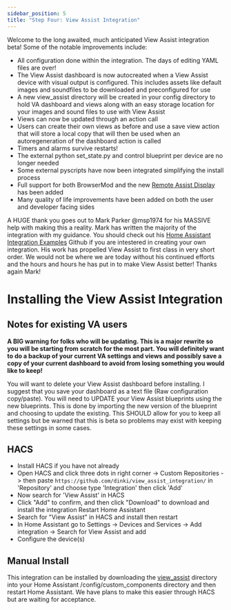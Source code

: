 ```yaml
---
sidebar_position: 5
title: "Step Four: View Assist Integration"
---
```


Welcome to the long awaited, much anticipated View Assist integration beta!  Some of the notable improvements include:

* All configuration done within the integration.  The days of editing YAML files are over!
* The View Assist dashboard is now autocreated when a View Assist device with visual output is configured.  This includes assets like default images and soundfiles to be downloaded and preconfigured for use
* A new view_assist directory will be created in your config directory to hold VA dashboard and views along with an easy storage location for your images and sound files to use with View Assist
* Views can now be updated through an action call
* Users can create their own views as before and use a save view action that will store a local copy that will then be used when an autoregeneration of the dashboard action is called
* Timers and alarms survive restarts!
* The external python set_state.py and control blueprint per device are no longer needed
* Some external pyscripts have now been integrated simplifying the install process
* Full support for both BrowserMod and the new [Remote Assist Display](https://github.com/michelle-avery/remote-assist-display) has been added
* Many quality of life improvements have been added on both the user and developer facing sides

A HUGE thank you goes out to Mark Parker @msp1974 for his MASSIVE help with making this a reality.  Mark has written the majority of the integration with my guidance.  You should check out his [Home Assistant Integration Examples](https://github.com/msp1974/HAIntegrationExamples) Github if you are intestered in creating your own integration.  His work has propelled View Assist to first class in very short order.  We would not be where we are today without his continued efforts and the hours and hours he has put in to make View Assist better!  Thanks again Mark!



# Installing the View Assist Integration

## Notes for existing VA users

**A BIG warning for folks who will be updating.  This is a major rewrite so you will be starting from scratch for the most part.  You will definitely want to do a backup of your current VA settings and views and possibly save a copy of your current dashboard to avoid from losing something you would like to keep!**

You will want to delete your View Assist dashboard before installing.  I suggest that you save your dashboard as a text file (Raw configuration copy/paste).  You will need to UPDATE your View Assist blueprints using the new blueprints.  This is done by importing the new version of the blueprint and choosing to update the existing.  This SHOULD allow for you to keep all settings but be warned that this is beta so problems may exist with keeping these settings in some cases.


## HACS
* Install HACS if you have not already
* Open HACS and click three dots in right corner -> Custom Repositories -> then paste `https://github.com/dinki/view_assist_integration/` in 'Repository' and choose type 'Integration' then click 'Add'
* Now search for 'View Assist' in HACS
* Click "Add" to confirm, and then click "Download" to download and install the integration
Restart Home Assistant
* Search for "View Assist" in HACS and install then restart
* In Home Assistant go to Settings -> Devices and Services -> Add integration -> Search for View Assist and add
* Configure the device(s)

## Manual Install

This integration can be installed by downloading the [view_assist](https://github.com/dinki/view_assist_integration/tree/main/custom_components) directory into your Home Assistant /config/custom_components directory and then restart Home Assistant.  We have plans to make this easier through HACS but are waiting for acceptance.
